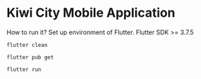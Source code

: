 # Kiwi City Mobile Application

How to run it?
Set up environment of Flutter.
Flutter SDK >= 3.7.5

<code>flutter clean</code>

<code>flutter pub get</code>

<code>flutter run</code>
